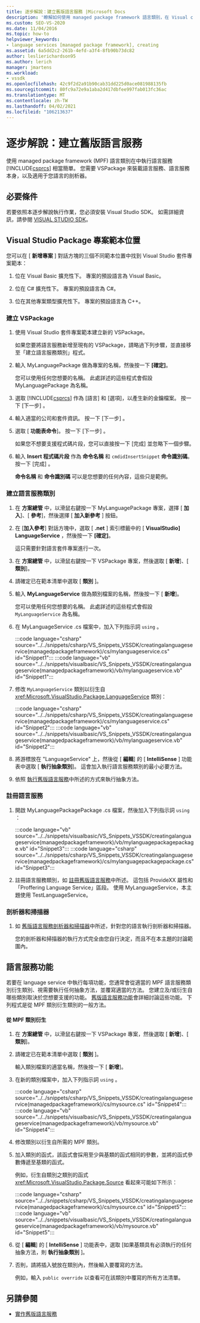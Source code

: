 ```yaml
---
title: 逐步解說：建立舊版語言服務 |Microsoft Docs
description: '瞭解如何使用 managed package framework 語言類別，在 Visual c # 中執行語言服務。'
ms.custom: SEO-VS-2020
ms.date: 11/04/2016
ms.topic: how-to
helpviewer_keywords:
- language services [managed package framework], creating
ms.assetid: 6a5dd2c2-261b-4efd-a3f4-8fb90b73dc82
author: leslierichardson95
ms.author: lerich
manager: jmartens
ms.workload:
- vssdk
ms.openlocfilehash: 42c9f2d2a91b90cab31dd225d0ace081988135fb
ms.sourcegitcommit: 80fc9a72e9a1aba2d417dbfee997fab013fc36ac
ms.translationtype: MT
ms.contentlocale: zh-TW
ms.lasthandoff: 04/02/2021
ms.locfileid: "106213637"
---
```

# <a name="walkthrough-creating-a-legacy-language-service"></a>逐步解說：建立舊版語言服務
使用 managed package framework (MPF) 語言類別在中執行語言服務 [!INCLUDE[csprcs](../../data-tools/includes/csprcs_md.md)] 相當簡單。 您需要 VSPackage 來裝載語言服務、語言服務本身，以及適用于您語言的剖析器。

## <a name="prerequisites"></a>必要條件
 若要依照本逐步解說執行作業，您必須安裝 Visual Studio SDK。 如需詳細資訊，請參閱 [VISUAL STUDIO SDK](../../extensibility/visual-studio-sdk.md)。

## <a name="locations-for-the-visual-studio-package-project-template"></a>Visual Studio Package 專案範本位置
 您可以在 [ **新增專案** ] 對話方塊的三個不同範本位置中找到 Visual Studio 套件專案範本：

1. 位在 Visual Basic 擴充性下。 專案的預設語言為 Visual Basic。

2. 位在 C# 擴充性下。 專案的預設語言為 C#。

3. 位在其他專案類型擴充性下。 專案的預設語言為 C++。

### <a name="create-a-vspackage"></a>建立 VSPackage

1. 使用 Visual Studio 套件專案範本建立新的 VSPackage。

    如果您要將語言服務新增至現有的 VSPackage，請略過下列步驟，並直接移至「建立語言服務類別」程式。

2. 輸入 MyLanguagePackage 做為專案的名稱，然後按一下 **[確定]**。

    您可以使用任何您想要的名稱。 此處詳述的這些程式會假設 MyLanguagePackage 為名稱。

3. 選取 [!INCLUDE[csprcs](../../data-tools/includes/csprcs_md.md)] 作為 [語言] 和 [選項]，以產生新的金鑰檔案。 按一下 [下一步] 。

4. 輸入適當的公司和套件資訊。 按一下 [下一步] 。

5. 選取 [ **功能表命令**]。 按一下 [下一步] 。

    如果您不想要支援程式碼片段，您可以直接按一下 [完成] 並忽略下一個步驟。

6. 輸入 **Insert 程式碼片段** 作為 **命令名稱** 和 `cmdidInsertSnippet` **命令識別碼**。 按一下 [完成] 。

    **命令名稱** 和 **命令識別碼** 可以是您想要的任何內容，這些只是範例。

### <a name="create-the-language-service-class"></a>建立語言服務類別

1. 在 **方案總管** 中，以滑鼠右鍵按一下 MyLanguagePackage 專案，選擇 [ **加入**]、[ **參考**]，然後選擇 [ **加入新參考** ] 按鈕。

2. 在 [**加入參考**] 對話方塊中，選取 [ **.net** ] 索引標籤中的 [ **VisualStudio] LanguageService** ，然後按一下 **[確定]**。

     這只需要針對語言套件專案進行一次。

3. 在 **方案總管** 中，以滑鼠右鍵按一下 VSPackage 專案，然後選取 [ **新增**]、[ **類別**]。

4. 請確定已在範本清單中選取 [ **類別** ]。

5. 輸入 **MyLanguageService** 做為類別檔案的名稱，然後按一下 [ **新增**]。

     您可以使用任何您想要的名稱。 此處詳述的這些程式會假設 `MyLanguageService` 為名稱。

6. 在 MyLanguageService .cs 檔案中，加入下列指示詞 `using` 。

     :::code language="csharp" source="../../snippets/csharp/VS_Snippets_VSSDK/creatingalanguageservice(managedpackageframework)/cs/mylanguageservice.cs" id="Snippet1":::
     :::code language="vb" source="../../snippets/visualbasic/VS_Snippets_VSSDK/creatingalanguageservice(managedpackageframework)/vb/mylanguageservice.vb" id="Snippet1":::

7. 修改 `MyLanguageService` 類別以衍生自 <xref:Microsoft.VisualStudio.Package.LanguageService> 類別：

     :::code language="csharp" source="../../snippets/csharp/VS_Snippets_VSSDK/creatingalanguageservice(managedpackageframework)/cs/mylanguageservice.cs" id="Snippet2":::
     :::code language="vb" source="../../snippets/visualbasic/VS_Snippets_VSSDK/creatingalanguageservice(managedpackageframework)/vb/mylanguageservice.vb" id="Snippet2":::

8. 將游標放在 "LanguageService" 上，然後從 [ **編輯**] 的 [ **IntelliSense** ] 功能表中選取 [ **執行抽象類別**]。 這會加入執行語言服務類別的最小必要方法。

9. 依照 [執行舊版語言服務](../../extensibility/internals/implementing-a-legacy-language-service2.md)中所述的方式來執行抽象方法。

### <a name="register-the-language-service"></a>註冊語言服務

1. 開啟 MyLanguagePackagePackage .cs 檔案，然後加入下列指示詞 `using` ：

     :::code language="vb" source="../../snippets/visualbasic/VS_Snippets_VSSDK/creatingalanguageservice(managedpackageframework)/vb/mylanguagepackagepackage.vb" id="Snippet3":::
     :::code language="csharp" source="../../snippets/csharp/VS_Snippets_VSSDK/creatingalanguageservice(managedpackageframework)/cs/mylanguagepackagepackage.cs" id="Snippet3":::

2. 註冊語言服務類別，如 [註冊舊版語言服務](../../extensibility/internals/registering-a-legacy-language-service1.md)中所述。 這包括 ProvideXX 屬性和「Proffering Language Service」區段。 使用 MyLanguageService，本主題使用 TestLanguageService。

### <a name="the-parser-and-scanner"></a>剖析器和掃描器

1. 如 [舊版語言服務剖析器和掃描器](../../extensibility/internals/legacy-language-service-parser-and-scanner.md)中所述，針對您的語言執行剖析器和掃描器。

     您的剖析器和掃描器的執行方式完全由您自行決定，而且不在本主題的討論範圍內。

## <a name="language-service-features"></a>語言服務功能
 若要在 language service 中執行每項功能，您通常會從適當的 MPF 語言服務類別衍生類別、視需要執行任何抽象方法，並覆寫適當的方法。 您建立及/或衍生自哪些類別取決於您想要支援的功能。 [舊版語言服務功能](../../extensibility/internals/legacy-language-service-features1.md)會詳細討論這些功能。 下列程式是從 MPF 類別衍生類別的一般方法。

#### <a name="deriving-from-an-mpf-class"></a>從 MPF 類別衍生

1. 在 **方案總管** 中，以滑鼠右鍵按一下 VSPackage 專案，然後選取 [ **新增**]、[ **類別**]。

2. 請確定已在範本清單中選取 [ **類別** ]。

     輸入類別檔案的適當名稱，然後按一下 [ **新增**]。

3. 在新的類別檔案中，加入下列指示詞 `using` 。

     :::code language="csharp" source="../../snippets/csharp/VS_Snippets_VSSDK/creatingalanguageservice(managedpackageframework)/cs/mysource.cs" id="Snippet4":::
     :::code language="vb" source="../../snippets/visualbasic/VS_Snippets_VSSDK/creatingalanguageservice(managedpackageframework)/vb/mysource.vb" id="Snippet4":::

4. 修改類別以衍生自所需的 MPF 類別。

5. 加入類別的函式，該函式會採用至少與基類的函式相同的參數，並將的函式參數傳遞至基類的函式。

     例如，衍生自類別之類別的函式 <xref:Microsoft.VisualStudio.Package.Source> 看起來可能如下所示：

     :::code language="csharp" source="../../snippets/csharp/VS_Snippets_VSSDK/creatingalanguageservice(managedpackageframework)/cs/mysource.cs" id="Snippet5":::
     :::code language="vb" source="../../snippets/visualbasic/VS_Snippets_VSSDK/creatingalanguageservice(managedpackageframework)/vb/mysource.vb" id="Snippet5":::

6. 從 [ **編輯**] 的 [ **IntelliSense** ] 功能表中，選取 [如果基類具有必須執行的任何抽象方法，則 **執行抽象類別** ]。

7. 否則，請將插入號放在類別內，然後輸入要覆寫的方法。

     例如，輸入 `public override` 以查看可在該類別中覆寫的所有方法清單。

## <a name="see-also"></a>另請參閱
- [實作舊版語言服務](../../extensibility/internals/implementing-a-legacy-language-service1.md)
